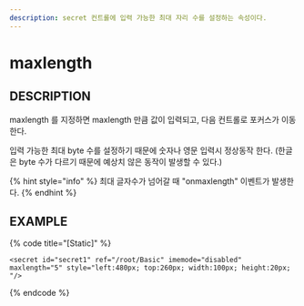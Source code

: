 ```yaml
---
description: secret 컨트롤에 입력 가능한 최대 자리 수를 설정하는 속성이다.
---
```


# maxlength

## DESCRIPTION

maxlength 를 지정하면 maxlength 만큼 값이 입력되고, 다음 컨트롤로 포커스가 이동한다.

입력 가능한 최대 byte 수를 설정하기 때문에 숫자나 영문 입력시 정상동작 한다. (한글은 byte 수가 다르기 때문에 예상치 않은 동작이 발생할 수 있다.)

{% hint style="info" %}
최대 글자수가 넘어갈 때 "onmaxlength" 이벤트가 발생한다. 
{% endhint %}

## EXAMPLE

{% code title="\[Static\]" %}
```markup
<secret id="secret1" ref="/root/Basic" imemode="disabled" maxlength="5" style="left:480px; top:260px; width:100px; height:20px; "/> 
```
{% endcode %}

